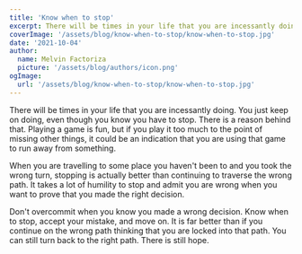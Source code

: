 ```yaml
---
title: 'Know when to stop'
excerpt: There will be times in your life that you are incessantly doing. You just keep on doing, even though you know you have to stop. There is a reason behind that.
coverImage: '/assets/blog/know-when-to-stop/know-when-to-stop.jpg'
date: '2021-10-04'
author:
  name: Melvin Factoriza
  picture: '/assets/blog/authors/icon.png'
ogImage:
  url: '/assets/blog/know-when-to-stop/know-when-to-stop.jpg'
---
```

There will be times in your life that you are incessantly doing. You just keep on doing, even though you know you have to stop. There is a reason behind that. Playing a game is fun, but if you play it too much to the point of missing other things, it could be an indication that you are using that game to run away from something. 

When you are travelling to some place you haven't been to and you took the wrong turn, stopping is actually better than continuing to traverse the wrong path. It takes a lot of humility to stop and admit you are wrong when you want to prove that you made the right decision. 

Don't overcommit when you know you made a wrong decision. Know when to stop, accept your mistake, and move on. It is far better than if you continue on the wrong path thinking that you are locked into that path. You can still turn back to the right path. There is still hope. 
